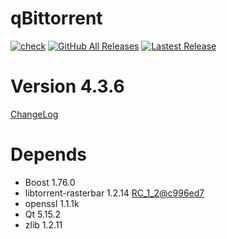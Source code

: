 # qBittorrent
[![check](https://github.com/brvphoenix/auto-build/workflows/CI/badge.svg?branch=master)](https://github.com/brvphoenix/auto-build/actions)
[![GitHub All Releases](https://img.shields.io/github/downloads/brvphoenix/auto-build/total)](https://github.com/brvphoenix/auto-build/releases)
[![Lastest Release](https://img.shields.io/github/release/brvphoenix/auto-build.svg?style=flat)](https://github.com/brvphoenix/auto-build/releases)

# Version 4.3.6
[ChangeLog](https://github.com/qbittorrent/qBittorrent/blob/v4_3_x/Changelog)

# Depends
* Boost 1.76.0
* libtorrent-rasterbar 1.2.14 [RC_1_2@c996ed7](https://github.com/arvidn/libtorrent/commits/c996ed7ef702b6a2f11961efe16545a950964289)
* openssl 1.1.1k
* Qt 5.15.2
* zlib 1.2.11

